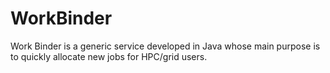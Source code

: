 # WorkBinder
Work Binder is a generic service developed in Java whose main purpose is to quickly allocate new jobs for HPC/grid users.
